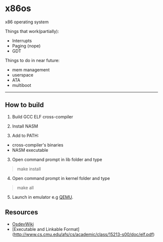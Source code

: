 # x86os
x86 operating system

Things that work(partially):

 - Interrupts
 - Paging (nope)
 - GDT

Things to do in near future:

 - mem management
 - userspace
 - ATA 
 - multiboot


----------
## How to build ##

1. Build GCC ELF cross-compiler

2. Install NASM

3. Add to PATH:

 - cross-compiler's binaries
 - NASM executable

3. Open command prompt in lib folder and type

>  make install

4. Open command prompt in kernel folder and type 

> make all

5. Launch in emulator e.g [QEMU](https://www.qemu.org/).

## Resources ##
- [OsdevWiki](https://www.wiki.osdev.org)
- [Executable and Linkable Format] (http://www.cs.cmu.edu/afs/cs/academic/class/15213-s00/doc/elf.pdf)
